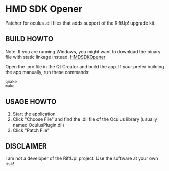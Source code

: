 HMD SDK Opener
==============

Patcher for oculus .dll files that adds support of the RiftUp! upgrade kit.

BUILD HOWTO
-----------
Note: If you are running Windows, you might want to download the binary
file with static linkage instead.
[HMDSDKOpener](https://github.com/FloopCZ/HMDSDKOpener/raw/master/bin/HMDSDKOpener-win32-qt-static.exe)

Open the .pro file in the Qt Creator and build the app.
If your prefer building the app manually, run these commands:

    qmake
    make

USAGE HOWTO
---------

1. Start the application
2. Click "Choose File" and find the .dll file of the Oculus library (usually named OculusPlugin.dll)
3. Click "Patch File"

DISCLAIMER
----------

I am not a developer of the RiftUp! project. Use the software at your own risk!
